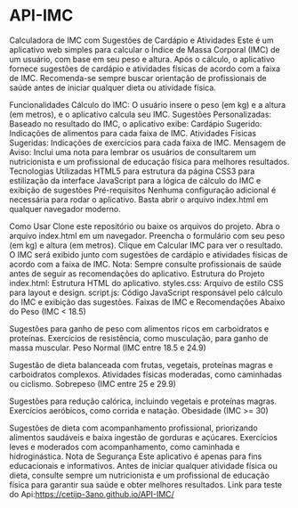 # API-IMC
Calculadora de IMC com Sugestões de Cardápio e Atividades Este é um aplicativo web simples para calcular o Índice de Massa Corporal (IMC) de um usuário, com base em seu peso e altura. Após o cálculo, o aplicativo fornece sugestões de cardápio e atividades físicas de acordo com a faixa de IMC. Recomenda-se sempre buscar orientação de profissionais de saúde antes de iniciar qualquer dieta ou atividade física.

Funcionalidades Cálculo do IMC: O usuário insere o peso (em kg) e a altura (em metros), e o aplicativo calcula seu IMC. Sugestões Personalizadas: Baseado no resultado do IMC, o aplicativo exibe: Cardápio Sugerido: Indicações de alimentos para cada faixa de IMC. Atividades Físicas Sugeridas: Indicações de exercícios para cada faixa de IMC. Mensagem de Aviso: Inclui uma nota para lembrar os usuários de consultarem um nutricionista e um profissional de educação física para melhores resultados. Tecnologias Utilizadas HTML5 para estrutura da página CSS3 para estilização da interface JavaScript para a lógica de cálculo do IMC e exibição de sugestões Pré-requisitos Nenhuma configuração adicional é necessária para rodar o aplicativo. Basta abrir o arquivo index.html em qualquer navegador moderno.

Como Usar Clone este repositório ou baixe os arquivos do projeto. Abra o arquivo index.html em um navegador. Preencha o formulário com seu peso (em kg) e altura (em metros). Clique em Calcular IMC para ver o resultado. O IMC será exibido junto com sugestões de cardápio e atividades físicas de acordo com a faixa de IMC. Nota: Sempre consulte profissionais de saúde antes de seguir as recomendações do aplicativo. Estrutura do Projeto index.html: Estrutura HTML do aplicativo. styles.css: Arquivo de estilo CSS para layout e design. script.js: Código JavaScript responsável pelo cálculo do IMC e exibição das sugestões. Faixas de IMC e Recomendações Abaixo do Peso (IMC < 18.5)

Sugestões para ganho de peso com alimentos ricos em carboidratos e proteínas. Exercícios de resistência, como musculação, para ganho de massa muscular. Peso Normal (IMC entre 18.5 e 24.9)

Sugestão de dieta balanceada com frutas, vegetais, proteínas magras e carboidratos complexos. Atividades físicas moderadas, como caminhadas ou ciclismo. Sobrepeso (IMC entre 25 e 29.9)

Sugestões para redução calórica, incluindo vegetais e proteínas magras. Exercícios aeróbicos, como corrida e natação. Obesidade (IMC >= 30)

Sugestões de dieta com acompanhamento profissional, priorizando alimentos saudáveis e baixa ingestão de gorduras e açúcares. Exercícios leves e moderados com acompanhamento, como caminhada e hidroginástica. Nota de Segurança Este aplicativo é apenas para fins educacionais e informativos. Antes de iniciar qualquer atividade física ou dieta, consulte sempre um nutricionista e um profissional de educação física para garantir sua saúde e obter melhores resultados. Link para teste do Api:https://cetijp-3ano.github.io/API-IMC/

